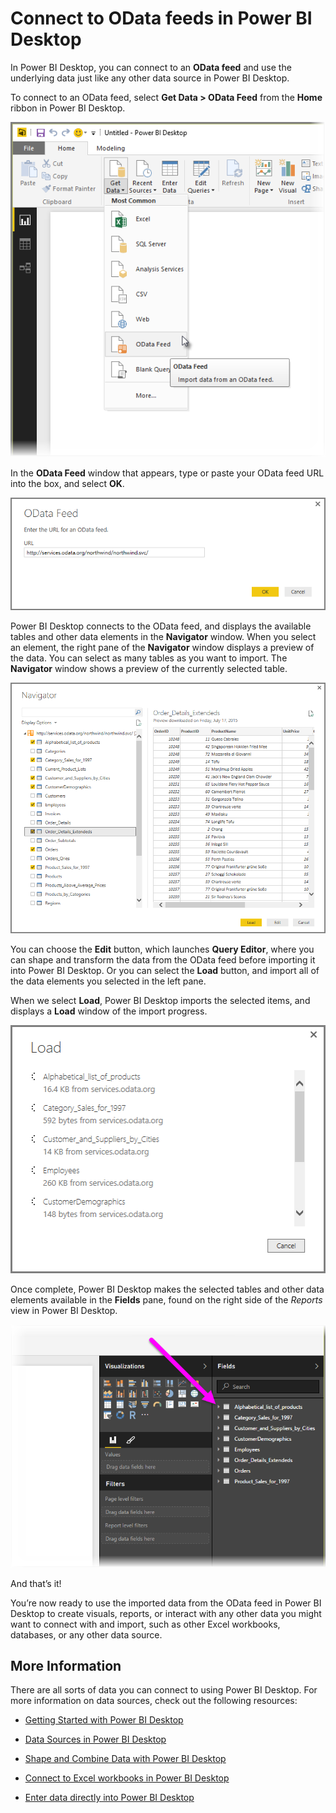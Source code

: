 ﻿<properties
   pageTitle="Connect to an OData feed in Power BI Desktop"
   description="Easily connect to and use an OData feed in Power BI Desktop"
   services="powerbi"
   documentationCenter=""
   authors="davidiseminger"
   manager="mblythe"
   backup=""
   editor=""
   tags=""
   qualityFocus="no"
   qualityDate=""/>

<tags
   ms.service="powerbi"
   ms.devlang="NA"
   ms.topic="article"
   ms.tgt_pltfrm="NA"
   ms.workload="powerbi"
   ms.date="06/26/2016"
   ms.author="davidi"/>

# Connect to OData feeds in Power BI Desktop

In Power BI Desktop, you can connect to an **OData feed** and use the underlying data just like any other data source in Power BI Desktop.

To connect to an OData feed, select **Get Data > OData Feed** from the **Home** ribbon in Power BI Desktop.

![](media/powerbi-desktop-connect-odata/connect-to-odata_1.png)

In the **OData Feed** window that appears, type or paste your OData feed URL into the box, and select **OK**.

![](media/powerbi-desktop-connect-odata/connect-to-odata_2.png)

Power BI Desktop connects to the OData feed, and displays the available tables and other data elements in the **Navigator** window. When you select an element, the right pane of the **Navigator** window displays a preview of the data. You can select as many tables as you want to import. The **Navigator** window shows a preview of the currently selected table.

![](media/powerbi-desktop-connect-odata/connect-to-odata_3.png)

You can choose the **Edit** button, which launches **Query Editor**, where you can shape and transform the data from the OData feed before importing it into Power BI Desktop. Or you can select the **Load** button, and import all of the data elements you selected in the left pane.

When we select **Load**, Power BI Desktop imports the selected items, and displays a **Load** window of the import progress.


![](media/powerbi-desktop-connect-odata/connect-to-odata_4.png)

Once complete, Power BI Desktop makes the selected tables and other data elements available in the **Fields** pane, found on the right side of the *Reports* view in Power BI Desktop.

![](media/powerbi-desktop-connect-odata/connect-to-odata_5.png)

And that’s it!

You’re now ready to use the imported data from the OData feed in Power BI Desktop to create visuals, reports, or interact with any other data you might want to connect with and import, such as other Excel workbooks, databases, or any other data source.


## More Information

﻿There are all sorts of data you can connect to using Power BI Desktop. For more information on data sources, check out the following resources:

-   [Getting Started with Power BI Desktop](powerbi-desktop-getting-started.md)

-   [Data Sources in Power BI Desktop](powerbi-desktop-data-sources.md)

-   [Shape and Combine Data with Power BI Desktop](powerbi-desktop-shape-and-combine-data.md)

-   [Connect to Excel workbooks in Power BI Desktop](powerbi-desktop-connect-excel.md)   

-   [Enter data directly into Power BI Desktop](powerbi-desktop-enter-data-directly-into-desktop.md)   
